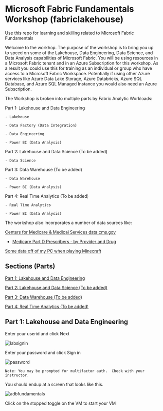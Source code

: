 # Microsoft Fabric Fundamentals Workshop (fabriclakehouse)
Use this repo for learning and skilling related to Microsoft Fabric Fundamentals

Welcome to the workhop.  The purpose of the workshop is to bring you up to speed on some of the Lakehouse, Data Engineering, Data Science, and Data Analysis capabilities of Microsoft Fabric.  You will be using resources in a Microsoft Fabric tenant and in an Azure Subscription for this workshop.  As a result you could use this for training as an individual or group who have access to a Microsoft Fabric Workspace. Potentially if using other Azure services like Azure Data Lake Storage, Azure Databricks, Azure SQL Database, and Azure SQL Managed Instance you would also need an Azure Subscription.

The Workshop is broken into multiple parts by Fabric Analytic Workloads:

Part 1: Lakehouse and Data Engineering

    - Lakehouse
    
    - Data Factory (Data Integration)
    
    - Data Engineering

    - Power BI (Data Analysis)

Part 2: Lakehouse and Data Science (To be added)  
    
    - Data Science

Part 3: Data Warehouse (To be added)    

    - Data Warehouse

    - Power BI (Data Analysis)

Part 4: Real Time Analytics (To be added)

    - Real Time Analytics

    - Power BI (Data Analysis)

    

The workshop also incorporates a number of data sources like:

[Centers for Medicare & Medicai Services data.cms.gov](https://data.cms.gov/)

* [Medicare Part D Prescribers - by Provider and Drug](https://data.cms.gov/provider-summary-by-type-of-service/medicare-part-d-prescribers/medicare-part-d-prescribers-by-provider-and-drug/data/2013)

[Some data off of my PC when playing Minecraft](https://www.minecraft.net/en-us/store/minecraft-deluxe-collection-pc)

## Sections (Parts)

[Part 1: Lakehouse and Data Engineering](https://github.com/DataSnowman/fabriclakehouse/tree/main#part-1:-lakehouse-and-data-engineering)


[Part 2: Lakehouse and Data Science (To be added)](https://github.com/DataSnowman/fabriclakehouse/tree/main#sections-(parts))

[Part 3: Data Warehouse (To be added)](https://github.com/DataSnowman/fabriclakehouse/tree/main#sections-(parts))

[Part 4: Real Time Analytics (To be added)](https://github.com/DataSnowman/fabriclakehouse/tree/main#sections-(parts))


## Part 1: Lakehouse and Data Engineering

Enter your userid and click Next

![labsignin](https://raw.githubusercontent.com/datasnowman/fabriclakehouse/main/images/labsignin.png)

Enter your password and click Sign in

![password](https://raw.githubusercontent.com/datasnowman/fabriclakehouse/main/images/password.png)

`Note: You may be prompted for multifactor auth.  Check with your instructor.`

You should endup at a screen that looks like this.

![adbfundamentals](https://raw.githubusercontent.com/datasnowman/fabriclakehouse/main/images/adbfundamentals.png)

Click on the stopped toggle on the VM to start your VM
